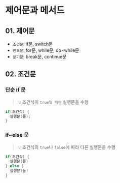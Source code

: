 # 제어문과 메서드

## 01. 제어문

- `조건문`: if문, switch문
- `반복문`: for문, while문, do~while문
- `분기문`: break문, continue문

## 02. 조건문

### 단순 if 문

> 💡 조건식이 `true일 때만` 실행문을 수행

```java
if(조건식) {
  실행문(들);
}
```

### if~else 문 

> 💡 조건식의 `true`나 `false`에 따라 다른 실행문을 수행

```java
if(조건식) {
  실행문(들)
} else {
  실행문(들)
}

```